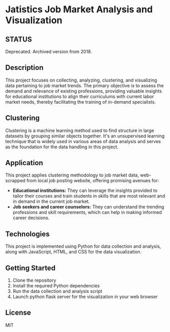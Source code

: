 # **Jatistics** Job Market Analysis and Visualization
## **STATUS**
Deprecated. Archived version from 2018.

## **Description**
This project focuses on collecting, analyzing, clustering, and visualizing data pertaining to job market trends. The primary objective is to assess the demand and relevance of existing professions, providing valuable insights for educational institutions to align their curriculums with current labor market needs, thereby facilitating the training of in-demand specialists.

## **Clustering**
Clustering is a machine learning method used to find structure in large datasets by grouping similar objects together. It's an unsupervised learning technique that is widely used in various areas of data analysis and serves as the foundation for the data handling in this project.

## **Application**
This project applies clustering methodology to job market data, web-scrapped from local job posting website, offering promising avenues for:

- **Educational institutions:** They can leverage the insights provided to tailor their courses and train students in skills that are most relevant and in demand in the current job market.
- **Job seekers and career counselors:** They can understand the trending professions and skill requirements, which can help in making informed career decisions.
## **Technologies**
This project is implemented using Python for data collection and analysis, along with JavaScript, HTML, and CSS for the data visualization.

## **Getting Started**
1. Clone the repository
2. Install the required Python dependencies
3. Run the data collection and analysis script
4. Launch python flask server for the visualization in your web browser


## **License**
MIT